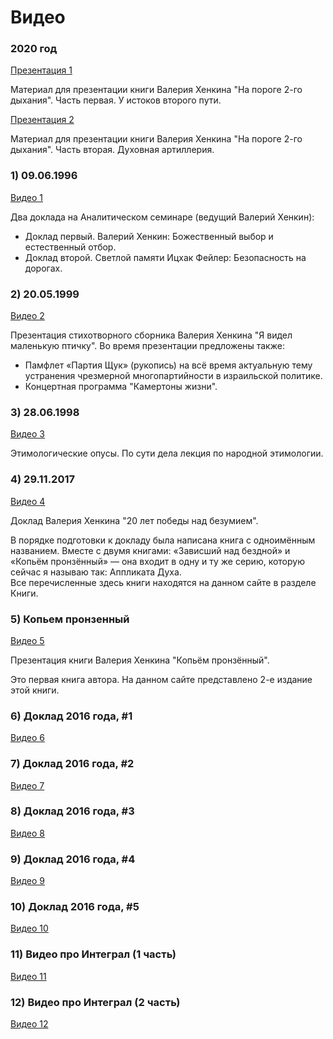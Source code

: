 # Видео

### 2020 год

[Презентация 1](https://youtu.be/p0auqkE_koU)

Материал для презентации книги  Валерия  Хенкина  "На пороге  2-го дыхания".  Часть первая.  У истоков второго пути.

[Презентация 2](https://youtu.be/dg3pVQNmfxI)

Материал для презентации книги  Валерия  Хенкина  "На пороге  2-го дыхания".  Часть вторая.  Духовная артиллерия.


### 1) 09.06.1996

[Видео 1](https://youtu.be/Z6YrR_lMRko)

Два доклада на  Аналитическом  семинаре  (ведущий  Валерий  Хенкин):
 - Доклад первый.  Валерий  Хенкин:  Божественный выбор и естественный отбор.
 - Доклад второй.  Светлой памяти  Ицхак  Фейлер:  Безопасность на дорогах.  

### 2) 20.05.1999

[Видео 2](https://youtu.be/YlnF9d5PiT0)

Презентация стихотворного сборника Валерия Хенкина  "Я видел маленькую птичку". Во время презентации предложены также:
 - Памфлет  «Партия  Щук» (рукопись) на всё время актуальную тему устранения чрезмерной многопартийности в израильской политике.
 - Концертная программа  "Камертоны жизни".
 
### 3)  28.06.1998

[Видео 3](https://youtu.be/g6TW4rj5hVQ)

Этимологические опусы. По сути дела лекция по народной этимологии.
 
### 4) 29.11.2017

[Видео 4](https://youtu.be/Nirzyhiz8t0)

Доклад Валерия  Хенкина "20 лет победы над безумием".  

В порядке подготовки к докладу была написана книга с одноимённым названием.
Вместе с двумя книгами: «Зависший над бездной» и «Копьём пронзённый» — она входит 
в одну и ту же серию, которую сейчас я называю так:  Аппликата  Духа.  
Все перечисленные здесь книги находятся на данном сайте в разделе Книги.
 
### 5) Копьем пронзенный

[Видео 5](https://youtu.be/1oBGW9_kQfI)

Презентация книги  Валерия  Хенкина  "Копьём пронзённый". 

Это первая книга автора.  На данном сайте представлено 2-е издание этой книги.

### 6) Доклад 2016 года, #1

[Видео 6](https://youtu.be/MB64YbdBNvs)

### 7) Доклад 2016 года, #2

[Видео 7](https://youtu.be/gY0ob3bcHXk)

### 8) Доклад 2016 года, #3

[Видео 8](https://youtu.be/JPsfH-4hME0)

### 9) Доклад 2016 года, #4

[Видео 9](https://youtu.be/mKbxL54OZHY)

### 10) Доклад 2016 года, #5

[Видео 10](https://youtu.be/feqeYStdz6Y)

### 11) Видео про Интеграл (1 часть)

[Видео 11](https://youtu.be/00ApkA2Lwgs)

### 12) Видео про Интеграл (2 часть)

[Видео 12](https://youtu.be/r6N2Le2-DvM)


